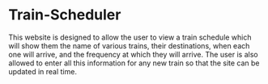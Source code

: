 # Train-Scheduler

This website is designed to allow the user to view a train schedule which will show them the name of various trains, their destinations, when each one will arrive, and the frequency at which they will arrive. The user is also allowed to enter all this information for any new train so that the site can be updated in real time. 